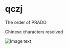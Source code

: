 # qczj
The order of PRADO

Chinese characters resolved

![Image text](https://gitlab.com/iostreamatlab/qczj/raw/master/qczj_rank.jpg)
